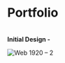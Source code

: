# Portfolio
<br>
<b>Initial Design - </b> 
<br>

![Web 1920 – 2](https://user-images.githubusercontent.com/46156118/68417746-f7bc1780-01bc-11ea-91c7-84cfab77b494.png)
